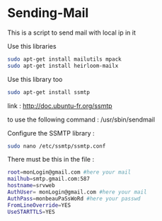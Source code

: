 # Sending-Mail
This is a script to send mail with local ip in it


Use this libraries
```bash
sudo apt-get install mailutils mpack
sudo apt-get install heirloom-mailx
```
Use this library too

```bash
sudo apt-get install ssmtp
```

link : http://doc.ubuntu-fr.org/ssmtp

to use the following command : /usr/sbin/sendmail

Configure the SSMTP library :
```bash
sudo nano /etc/ssmtp/ssmtp.conf
```
There must be this in the file :
```bash
root=monLogin@gmail.com #here your mail
mailhub=smtp.gmail.com:587
hostname=srvweb
AuthUser= monLogin@gmail.com #here your mail
AuthPass=monbeauPaSsWoRd #here your passwd
FromLineOverride=YES
UseSTARTTLS=YES
```
